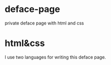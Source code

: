 # deface-page
private deface page with html and css

# html&css
I use two languages for writing this deface page.
